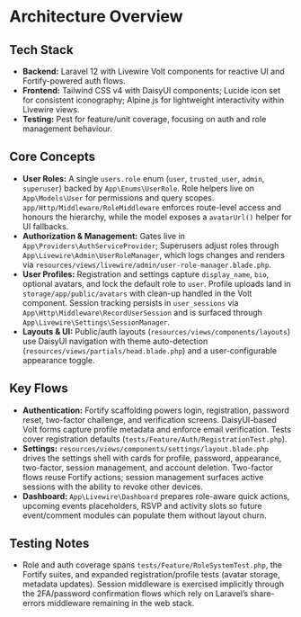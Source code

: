 # Architecture Overview

## Tech Stack
- **Backend:** Laravel 12 with Livewire Volt components for reactive UI and Fortify-powered auth flows.
- **Frontend:** Tailwind CSS v4 with DaisyUI components; Lucide icon set for consistent iconography; Alpine.js for lightweight interactivity within Livewire views.
- **Testing:** Pest for feature/unit coverage, focusing on auth and role management behaviour.

## Core Concepts
- **User Roles:** A single `users.role` enum (`user`, `trusted_user`, `admin`, `superuser`) backed by `App\Enums\UserRole`. Role helpers live on `App\Models\User` for permissions and query scopes. `app/Http/Middleware/RoleMiddleware` enforces route-level access and honours the hierarchy, while the model exposes a `avatarUrl()` helper for UI fallbacks.
- **Authorization & Management:** Gates live in `App\Providers\AuthServiceProvider`; Superusers adjust roles through `App\Livewire\Admin\UserRoleManager`, which logs changes and renders via `resources/views/livewire/admin/user-role-manager.blade.php`.
- **User Profiles:** Registration and settings capture `display_name`, `bio`, optional avatars, and lock the default role to `user`. Profile uploads land in `storage/app/public/avatars` with clean-up handled in the Volt component. Session tracking persists in `user_sessions` via `App\Http\Middleware\RecordUserSession` and is surfaced through `App\Livewire\Settings\SessionManager`.
- **Layouts & UI:** Public/auth layouts (`resources/views/components/layouts`) use DaisyUI navigation with theme auto-detection (`resources/views/partials/head.blade.php`) and a user-configurable appearance toggle.

## Key Flows
- **Authentication:** Fortify scaffolding powers login, registration, password reset, two-factor challenge, and verification screens. DaisyUI-based Volt forms capture profile metadata and enforce email verification. Tests cover registration defaults (`tests/Feature/Auth/RegistrationTest.php`).
- **Settings:** `resources/views/components/settings/layout.blade.php` drives the settings shell with cards for profile, password, appearance, two-factor, session management, and account deletion. Two-factor flows reuse Fortify actions; session management surfaces active sessions with the ability to revoke other devices.
- **Dashboard:** `App\Livewire\Dashboard` prepares role-aware quick actions, upcoming events placeholders, RSVP and activity slots so future event/comment modules can populate them without layout churn.

## Testing Notes
- Role and auth coverage spans `tests/Feature/RoleSystemTest.php`, the Fortify suites, and expanded registration/profile tests (avatar storage, metadata updates). Session middleware is exercised implicitly through the 2FA/password confirmation flows which rely on Laravel’s share-errors middleware remaining in the web stack.
